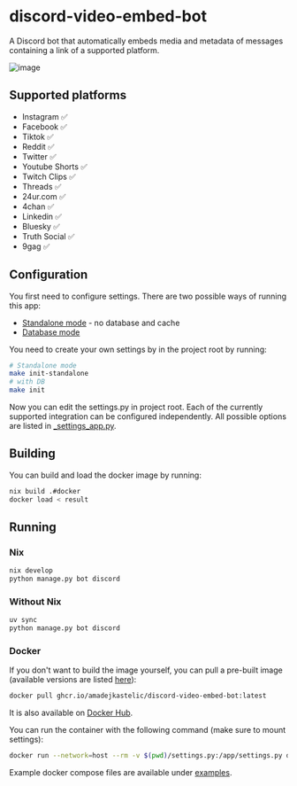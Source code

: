 # discord-video-embed-bot
A Discord bot that automatically embeds media and metadata of messages containing a link of a supported platform.

![image](https://github.com/amadejkastelic/discord-video-embed-bot/assets/26391003/bada7a36-db0d-44ba-89ee-afe4f79ad7d3)


## Supported platforms
- Instagram ✅
- Facebook ✅
- Tiktok ✅
- Reddit ✅
- Twitter ✅
- Youtube Shorts ✅
- Twitch Clips ✅
- Threads ✅
- 24ur.com ✅
- 4chan ✅
- Linkedin ✅
- Bluesky ✅
- Truth Social ✅
- 9gag ✅

## Configuration

You first need to configure settings. There are two possible ways of running this app:
- [Standalone mode](conf/settings_base_standalone.py) - no database and cache
- [Database mode](conf/settings_base.py)

You need to create your own settings by in the project root by running:
```bash
# Standalone mode
make init-standalone
# with DB
make init
```

Now you can edit the settings.py in project root. Each of the currently supported integration can be configured independently. All possible options are listed in [_settings_app.py](conf/_settings_app.py).

## Building

You can build and load the docker image by running:
```bash
nix build .#docker
docker load < result
```

## Running

### Nix

```bash
nix develop
python manage.py bot discord
```

### Without Nix

```bash
uv sync
python manage.py bot discord
```

### Docker

If you don't want to build the image yourself, you can pull a pre-built image (available versions are listed [here](https://github.com/amadejkastelic/discord-video-embed-bot/pkgs/container/discord-video-embed-bot)):
```bash
docker pull ghcr.io/amadejkastelic/discord-video-embed-bot:latest
```

It is also available on [Docker Hub](https://hub.docker.com/r/amadejkastelic/discord-video-embed-bot).

You can run the container with the following command (make sure to mount settings):
```bash
docker run --network=host --rm -v $(pwd)/settings.py:/app/settings.py discord-video-embed-bot discord_bot
```

Example docker compose files are available under [examples](examples).
